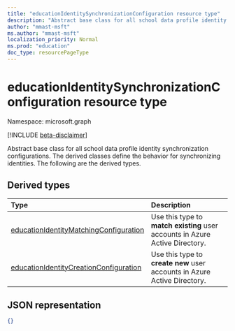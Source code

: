 ```yaml
---
title: "educationIdentitySynchronizationConfiguration resource type"
description: "Abstract base class for all school data profile identity synchronization configurations. The derived classes define the behavior for synchronizing identities. The following are the derived types."
author: "mmast-msft"
ms.author: "mmast-msft"
localization_priority: Normal
ms.prod: "education"
doc_type: resourcePageType
---
```


# educationIdentitySynchronizationConfiguration resource type

Namespace: microsoft.graph

[!INCLUDE [beta-disclaimer](../../includes/beta-disclaimer.md)]

Abstract base class for all school data profile identity synchronization configurations. The derived classes define the behavior for synchronizing identities. The following are the derived types.

## Derived types

| Type                                                                                | Description                                                                         |
| :---------------------------------------------------------------------------------- | :---------------------------------------------------------------------------------- |
| [educationIdentityMatchingConfiguration](educationidentitymatchingconfiguration.md) | Use this type to **match existing** user accounts in Azure Active Directory. |
| [educationIdentityCreationConfiguration](educationidentitycreationconfiguration.md) | Use this type to **create new** user accounts in Azure Active Directory.                              |

## JSON representation

<!-- {
  "blockType": "resource",
   "isAbstract":true,
  "optionalProperties": [

  ],
  "@odata.type": "microsoft.graph.educationIdentitySynchronizationConfiguration"
}-->

```json
{}
```


